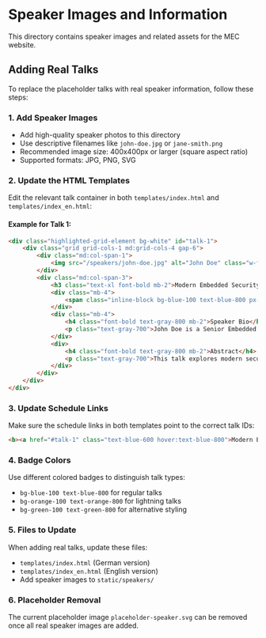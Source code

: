 # Speaker Images and Information

This directory contains speaker images and related assets for the MEC website.

## Adding Real Talks

To replace the placeholder talks with real speaker information, follow these steps:

### 1. Add Speaker Images

- Add high-quality speaker photos to this directory
- Use descriptive filenames like `john-doe.jpg` or `jane-smith.png`
- Recommended image size: 400x400px or larger (square aspect ratio)
- Supported formats: JPG, PNG, SVG

### 2. Update the HTML Templates

Edit the relevant talk container in both `templates/index.html` and `templates/index_en.html`:

#### Example for Talk 1:
```html
<div class="highlighted-grid-element bg-white" id="talk-1">
    <div class="grid grid-cols-1 md:grid-cols-4 gap-6">
        <div class="md:col-span-1">
            <img src="/speakers/john-doe.jpg" alt="John Doe" class="w-full rounded-lg object-cover aspect-square">
        </div>
        <div class="md:col-span-3">
            <h3 class="text-xl font-bold mb-2">Modern Embedded Security Patterns</h3>
            <div class="mb-4">
                <span class="inline-block bg-blue-100 text-blue-800 px-2 py-1 rounded-full text-sm font-medium">Vortrag (25 min)</span>
            </div>
            <div class="mb-4">
                <h4 class="font-bold text-gray-800 mb-2">Speaker Bio</h4>
                <p class="text-gray-700">John Doe is a Senior Embedded Systems Engineer with over 10 years of experience in IoT security and automotive systems. He currently works at TechCorp and has contributed to several open-source security frameworks.</p>
            </div>
            <div>
                <h4 class="font-bold text-gray-800 mb-2">Abstract</h4>
                <p class="text-gray-700">This talk explores modern security patterns in embedded systems, focusing on hardware-based security implementations, secure boot processes, and cryptographic best practices for resource-constrained devices.</p>
            </div>
        </div>
    </div>
</div>
```

### 3. Update Schedule Links

Make sure the schedule links in both templates point to the correct talk IDs:

```html
<b><a href="#talk-1" class="text-blue-600 hover:text-blue-800">Modern Embedded Security Patterns</a></b>
```

### 4. Badge Colors

Use different colored badges to distinguish talk types:
- `bg-blue-100 text-blue-800` for regular talks
- `bg-orange-100 text-orange-800` for lightning talks
- `bg-green-100 text-green-800` for alternative styling

### 5. Files to Update

When adding real talks, update these files:
- `templates/index.html` (German version)
- `templates/index_en.html` (English version)
- Add speaker images to `static/speakers/`

### 6. Placeholder Removal

The current placeholder image `placeholder-speaker.svg` can be removed once all real speaker images are added.